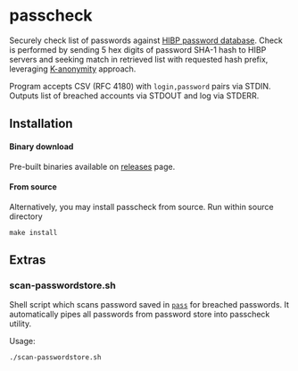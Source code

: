 passcheck
=========

Securely check list of passwords against [HIBP password database](https://haveibeenpwned.com/Passwords). Check is performed by sending 5 hex digits of password SHA-1 hash to HIBP servers and seeking match in retrieved list with requested hash prefix, leveraging [K-anonymity](https://en.wikipedia.org/wiki/K-anonymity) approach.

Program accepts CSV (RFC 4180) with `login,password` pairs via STDIN. Outputs list of breached accounts via STDOUT and log via STDERR.

## Installation

#### Binary download

Pre-built binaries available on [releases](https://github.com/Snawoot/passcheck/releases/latest) page.

#### From source

Alternatively, you may install passcheck from source. Run within source directory

```
make install
```

## Extras

### scan-passwordstore.sh

Shell script which scans password saved in [`pass`](https://www.passwordstore.org/) for breached passwords. It automatically pipes all passwords from password store into passcheck utility.

Usage:

```
./scan-passwordstore.sh
```
